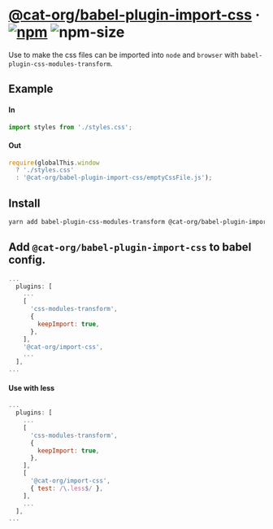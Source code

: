 # [@cat-org/babel-plugin-import-css][website] · <!-- badges.start -->[![npm][npm-image]][npm-link] ![npm-size][npm-size-image]

[npm-image]: https://img.shields.io/npm/v/@cat-org/babel-plugin-import-css.svg
[npm-link]: https://www.npmjs.com/package/@cat-org/babel-plugin-import-css
[npm-size-image]: https://img.shields.io/bundlephobia/minzip/@cat-org/babel-plugin-import-css.svg

<!-- badges.end -->

[website]: https://cat-org.github.io/core/babel-plugin-import-css

Use to make the css files can be imported into `node` and `browser` with `babel-plugin-css-modules-transform`.

## Example

#### In

```js
import styles from './styles.css';
```

#### Out

```js
require(globalThis.window
  ? './styles.css'
  : '@cat-org/babel-plugin-import-css/emptyCssFile.js');
```

## Install

```sh
yarn add babel-plugin-css-modules-transform @cat-org/babel-plugin-import-css --dev
```

## Add `@cat-org/babel-plugin-import-css` to babel config.

```js
...
  plugins: [
    ...
    [
      'css-modules-transform',
      {
        keepImport: true,
      },
    ],
    '@cat-org/import-css',
    ...
  ],
...
```

#### Use with less

```js
...
  plugins: [
    ...
    [
      'css-modules-transform',
      {
        keepImport: true,
      },
    ],
    [
      '@cat-org/import-css',
      { test: /\.less$/ },
    ],
    ...
  ],
...
```
